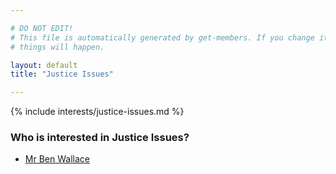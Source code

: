 ```yaml
---

# DO NOT EDIT!
# This file is automatically generated by get-members. If you change it, bad
# things will happen.

layout: default
title: "Justice Issues"

---
```


{% include interests/justice-issues.md %}

### Who is interested in Justice Issues?


* [Mr Ben Wallace](members/mr-ben-wallace.html)
